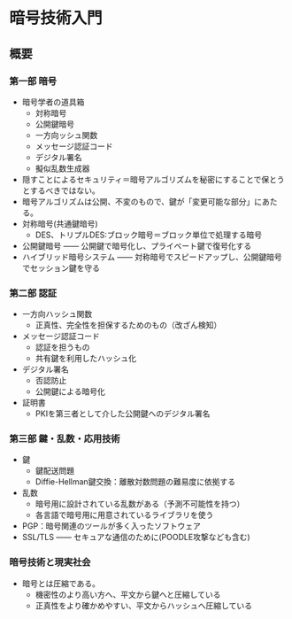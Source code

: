 暗号技術入門
========

概要
----

### 第一部 暗号

* 暗号学者の道具箱
  * 対称暗号
  * 公開鍵暗号
  * 一方向ッシュ関数
  * メッセージ認証コード
  * デジタル署名
  * 擬似乱数生成器
* 隠すことによるセキュリティ＝暗号アルゴリズムを秘密にすることで保とうとするべきではない。
* 暗号アルゴリズムは公開、不変のもので、鍵が「変更可能な部分」にあたる。
* 対称暗号(共通鍵暗号)
  * DES、トリプルDES:ブロック暗号＝ブロック単位で処理する暗号
* 公開鍵暗号 ―― 公開鍵で暗号化し、プライベート鍵で復号化する
* ハイブリッド暗号システム ―― 対称暗号でスピードアップし、公開鍵暗号でセッション鍵を守る

### 第二部 認証

* 一方向ハッシュ関数
  * 正真性、完全性を担保するためのもの（改ざん検知）
* メッセージ認証コード
  * 認証を担うもの
  * 共有鍵を利用したハッシュ化
* デジタル署名
  * 否認防止
  * 公開鍵による暗号化
* 証明書
  * PKIを第三者として介した公開鍵へのデジタル署名

### 第三部 鍵・乱数・応用技術

* 鍵
  * 鍵配送問題
  * Diffie-Hellman鍵交換：離散対数問題の難易度に依拠する
* 乱数
  * 暗号用に設計されている乱数がある（予測不可能性を持つ）
  * 各言語で暗号用に用意されているライブラリを使う
* PGP：暗号関連のツールが多く入ったソフトウェア
* SSL/TLS ―― セキュアな通信のために(POODLE攻撃なども含む)

### 暗号技術と現実社会

* 暗号とは圧縮である。
  * 機密性のより高い方へ、平文から鍵へと圧縮している
  * 正真性をより確かめやすい、平文からハッシュへ圧縮している
